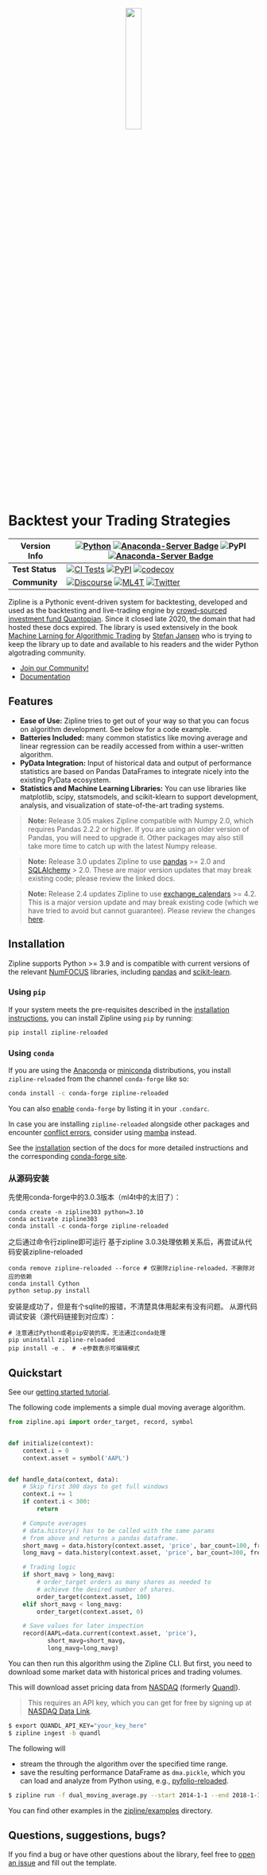 <p align="center">
<a href="https://zipline.ml4trading.io">
<img src="https://i.imgur.com/DDetr8I.png" width="25%">
</a>
</p>

# Backtest your Trading Strategies

| Version Info        | [![Python](https://img.shields.io/pypi/pyversions/zipline-reloaded.svg?cacheSeconds=2592000)](https://pypi.python.org/pypi/zipline-reloaded) [![Anaconda-Server Badge](https://anaconda.org/ml4t/zipline-reloaded/badges/platforms.svg)](https://anaconda.org/ml4t/zipline-reloaded) ![PyPI](https://img.shields.io/pypi/v/zipline-reloaded) [![Anaconda-Server Badge](https://anaconda.org/conda-forge/zipline-reloaded/badges/version.svg)](https://anaconda.org/conda-forge/zipline-reloaded)                                                                                                                                                                                                 |
| ------------------- | ---------- |
| **Test** **Status** | [![CI Tests](https://github.com/stefan-jansen/zipline-reloaded/actions/workflows/ci_tests_full.yml/badge.svg)](https://github.com/stefan-jansen/zipline-reloaded/actions/workflows/unit_tests.yml) [![PyPI](https://github.com/stefan-jansen/zipline-reloaded/actions/workflows/build_wheels.yml/badge.svg)](https://github.com/stefan-jansen/zipline-reloaded/actions/workflows/build_wheels.yml)  [![codecov](https://codecov.io/gh/stefan-jansen/zipline-reloaded/branch/main/graph/badge.svg)](https://codecov.io/gh/stefan-jansen/zipline-reloaded) |
| **Community**       | [![Discourse](https://img.shields.io/discourse/topics?server=https%3A%2F%2Fexchange.ml4trading.io%2F)](https://exchange.ml4trading.io) [![ML4T](https://img.shields.io/badge/Powered%20by-ML4Trading-blue)](https://ml4trading.io) [![Twitter](https://img.shields.io/twitter/follow/ml4trading.svg?style=social)](https://twitter.com/ml4trading)                                                                                                                                                                                                                                                                                                                                                                                                          |

Zipline is a Pythonic event-driven system for backtesting, developed and used as the backtesting and live-trading engine by [crowd-sourced investment fund Quantopian](https://www.bizjournals.com/boston/news/2020/11/10/quantopian-shuts-down-cofounders-head-elsewhere.html). Since it closed late 2020, the domain that had hosted these docs expired. The library is used extensively in the book [Machine Larning for Algorithmic Trading](https://ml4trading.io)
by [Stefan Jansen](https://www.linkedin.com/in/applied-ai/) who is trying to keep the library up to date and available to his readers and the wider Python algotrading community.
- [Join our Community!](https://exchange.ml4trading.io)
- [Documentation](https://zipline.ml4trading.io)

## Features

- **Ease of Use:** Zipline tries to get out of your way so that you can focus on algorithm development. See below for a code example.
- **Batteries Included:** many common statistics like moving average and linear regression can be readily accessed from within a user-written algorithm.
- **PyData Integration:** Input of historical data and output of performance statistics are based on Pandas DataFrames to integrate nicely into the existing PyData ecosystem.
- **Statistics and Machine Learning Libraries:** You can use libraries like matplotlib, scipy, statsmodels, and scikit-klearn to support development, analysis, and visualization of state-of-the-art trading systems.

> **Note:** Release 3.05 makes Zipline compatible with Numpy 2.0, which requires Pandas 2.2.2 or higher. If you are using an older version of Pandas, you will need to upgrade it. Other packages may also still take more time to catch up with the latest Numpy release.

> **Note:** Release 3.0 updates Zipline to use [pandas](https://pandas.pydata.org/pandas-docs/stable/whatsnew/v2.0.0.html) >= 2.0 and [SQLAlchemy](https://docs.sqlalchemy.org/en/20/) > 2.0. These are major version updates that may break existing code; please review the linked docs.

> **Note:** Release 2.4 updates Zipline to use [exchange_calendars](https://github.com/gerrymanoim/exchange_calendars) >= 4.2. This is a major version update and may break existing code (which we have tried to avoid but cannot guarantee). Please review the changes [here](https://github.com/gerrymanoim/exchange_calendars/issues/61).

## Installation

Zipline supports Python >= 3.9 and is compatible with current versions of the relevant [NumFOCUS](https://numfocus.org/sponsored-projects?_sft_project_category=python-interface) libraries, including [pandas](https://pandas.pydata.org/) and [scikit-learn](https://scikit-learn.org/stable/index.html).

### Using `pip`

If your system meets the pre-requisites described in the [installation instructions](https://zipline.ml4trading.io/install.html), you can install Zipline using `pip` by running:

```bash
pip install zipline-reloaded
```

### Using `conda`

If you are using the [Anaconda](https://www.anaconda.com/products/individual) or [miniconda](https://docs.conda.io/en/latest/miniconda.html) distributions, you install `zipline-reloaded` from the channel `conda-forge` like so:

```bash
conda install -c conda-forge zipline-reloaded
```

You can also [enable](https://docs.conda.io/projects/conda/en/latest/user-guide/tasks/manage-channels.html) `conda-forge` by listing it in your `.condarc`.

In case you are installing `zipline-reloaded` alongside other packages and encounter [conflict errors](https://github.com/conda/conda/issues/9707), consider using [mamba](https://github.com/mamba-org/mamba) instead.

See the [installation](https://zipline.ml4trading.io/install.html) section of the docs for more detailed instructions and the corresponding [conda-forge site](https://github.com/conda-forge/zipline-reloaded-feedstock).

### 从源码安装

先使用conda-forge中的3.0.3版本（ml4t中的太旧了）：
```
conda create -n zipline303 python=3.10
conda activate zipline303
conda install -c conda-forge zipline-reloaded
```
之后通过命令行zipline即可运行
基于zipline 3.0.3处理依赖关系后，再尝试从代码安装zipline-reloaded
```
conda remove zipline-reloaded --force # 仅删除zipline-reloaded，不删除对应的依赖
conda install Cython
python setup.py install
```
安装是成功了，但是有个sqlite的报错，不清楚具体用起来有没有问题。
从源代码调试安装（源代码链接到对应库）：
```
# 注意通过Python或者pip安装的库，无法通过conda处理
pip uninstall zipline-reloaded
pip install -e .  # -e参数表示可编辑模式
```
## Quickstart

See our [getting started tutorial](https://zipline.ml4trading.io/beginner-tutorial).

The following code implements a simple dual moving average algorithm.

```python
from zipline.api import order_target, record, symbol


def initialize(context):
    context.i = 0
    context.asset = symbol('AAPL')


def handle_data(context, data):
    # Skip first 300 days to get full windows
    context.i += 1
    if context.i < 300:
        return

    # Compute averages
    # data.history() has to be called with the same params
    # from above and returns a pandas dataframe.
    short_mavg = data.history(context.asset, 'price', bar_count=100, frequency="1d").mean()
    long_mavg = data.history(context.asset, 'price', bar_count=300, frequency="1d").mean()

    # Trading logic
    if short_mavg > long_mavg:
        # order_target orders as many shares as needed to
        # achieve the desired number of shares.
        order_target(context.asset, 100)
    elif short_mavg < long_mavg:
        order_target(context.asset, 0)

    # Save values for later inspection
    record(AAPL=data.current(context.asset, 'price'),
           short_mavg=short_mavg,
           long_mavg=long_mavg)
```

You can then run this algorithm using the Zipline CLI. But first, you need to download some market data with historical prices and trading volumes.

This will download asset pricing data from [NASDAQ](https://data.nasdaq.com/databases/WIKIP) (formerly [Quandl](https://www.nasdaq.com/about/press-center/nasdaq-acquires-quandl-advance-use-alternative-data)).

> This requires an API key, which you can get for free by signing up at [NASDAQ Data Link](https://data.nasdaq.com).

```bash
$ export QUANDL_API_KEY="your_key_here"
$ zipline ingest -b quandl
````

The following will 
- stream the through the algorithm over the specified time range. 
- save the resulting performance DataFrame as `dma.pickle`, which you can load and analyze from Python using, e.g., [pyfolio-reloaded](https://github.com/stefan-jansen/pyfolio-reloaded).

```bash
$ zipline run -f dual_moving_average.py --start 2014-1-1 --end 2018-1-1 -o dma.pickle --no-benchmark
```

You can find other examples in the [zipline/examples](https://github.com/stefan-jansen/zipline-reloaded/tree/main/src/zipline/examples) directory.

## Questions, suggestions, bugs?

If you find a bug or have other questions about the library, feel free to [open an issue](https://github.com/stefan-jansen/zipline/issues/new) and fill out the template.
